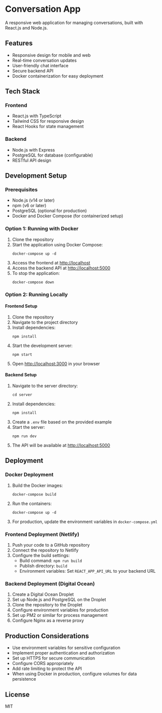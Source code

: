 # Conversation App

A responsive web application for managing conversations, built with React.js and Node.js.

## Features

- Responsive design for mobile and web
- Real-time conversation updates
- User-friendly chat interface
- Secure backend API
- Docker containerization for easy deployment

## Tech Stack

### Frontend
- React.js with TypeScript
- Tailwind CSS for responsive design
- React Hooks for state management

### Backend
- Node.js with Express
- PostgreSQL for database (configurable)
- RESTful API design

## Development Setup

### Prerequisites
- Node.js (v14 or later)
- npm (v6 or later)
- PostgreSQL (optional for production)
- Docker and Docker Compose (for containerized setup)

### Option 1: Running with Docker

1. Clone the repository
2. Start the application using Docker Compose:
   ```
   docker-compose up -d
   ```
3. Access the frontend at [http://localhost](http://localhost)
4. Access the backend API at [http://localhost:5000](http://localhost:5000)
5. To stop the application:
   ```
   docker-compose down
   ```

### Option 2: Running Locally

#### Frontend Setup
1. Clone the repository
2. Navigate to the project directory
3. Install dependencies:
   ```
   npm install
   ```
4. Start the development server:
   ```
   npm start
   ```
5. Open [http://localhost:3000](http://localhost:3000) in your browser

#### Backend Setup
1. Navigate to the server directory:
   ```
   cd server
   ```
2. Install dependencies:
   ```
   npm install
   ```
3. Create a `.env` file based on the provided example
4. Start the server:
   ```
   npm run dev
   ```
5. The API will be available at [http://localhost:5000](http://localhost:5000)

## Deployment

### Docker Deployment
1. Build the Docker images:
   ```
   docker-compose build
   ```
2. Run the containers:
   ```
   docker-compose up -d
   ```
3. For production, update the environment variables in `docker-compose.yml`

### Frontend Deployment (Netlify)
1. Push your code to a GitHub repository
2. Connect the repository to Netlify
3. Configure the build settings:
   - Build command: `npm run build`
   - Publish directory: `build`
   - Environment variables: Set `REACT_APP_API_URL` to your backend URL

### Backend Deployment (Digital Ocean)
1. Create a Digital Ocean Droplet
2. Set up Node.js and PostgreSQL on the Droplet
3. Clone the repository to the Droplet
4. Configure environment variables for production
5. Set up PM2 or similar for process management
6. Configure Nginx as a reverse proxy

## Production Considerations
- Use environment variables for sensitive configuration
- Implement proper authentication and authorization
- Set up HTTPS for secure communication
- Configure CORS appropriately
- Add rate limiting to protect the API
- When using Docker in production, configure volumes for data persistence

## License
MIT 